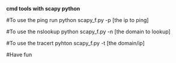 **cmd tools with scapy python**

#To use the ping run python scapy_f.py -p [the ip to ping]

#To use the nslookup python scapy_f.py -n [the domain to lookup]

#To use the tracert pyhton scapy_f.py -t [the domain/ip]

#Have fun